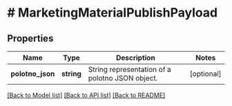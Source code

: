 # # MarketingMaterialPublishPayload

## Properties

Name | Type | Description | Notes
------------ | ------------- | ------------- | -------------
**polotno_json** | **string** | String representation of a polotno JSON object. | [optional]

[[Back to Model list]](../../README.md#models) [[Back to API list]](../../README.md#endpoints) [[Back to README]](../../README.md)
